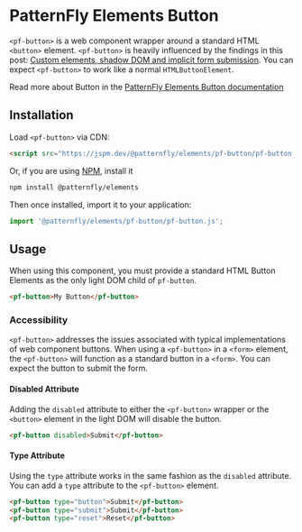 # PatternFly Elements Button
     
`<pf-button>` is a web component wrapper around a standard HTML `<button>` element.
`<pf-button>` is heavily influenced by the findings in this post: [Custom
elements, shadow DOM and implicit form submission](https://www.hjorthhansen.dev/shadow-dom-and-forms/). You can expect `<pf-button>` to work like a normal `HTMLButtonElement`.

Read more about Button in the [PatternFly Elements Button documentation](https://patternflyelements.org/components/button)

##  Installation

Load `<pf-button>` via CDN:

```html
<script src="https://jspm.dev/@patternfly/elements/pf-button/pf-button.js"></script>
```

Or, if you are using [NPM](https://npm.im), install it

```bash
npm install @patternfly/elements
```

Then once installed, import it to your application:

```js
import '@patternfly/elements/pf-button/pf-button.js';
```

## Usage

When using this component, you must provide a standard HTML Button Elements as
the only light DOM child of `pf-button`.

```html
<pf-button>My Button</pf-button>
```

### Accessibility
`<pf-button>` addresses the issues associated with typical implementations of
web component buttons. When using a `<pf-button>` in a `<form>` element, the
`<pf-button>` will function as a standard button in a `<form>`. You can expect
the button to submit the form.

#### Disabled Attribute
Adding the `disabled` attribute to either the `<pf-button>` wrapper or the
`<button>` element in the light DOM will disable the button.

```html
<pf-button disabled>Submit</pf-button>
```

#### Type Attribute
Using the `type` attribute works in the same fashion as the `disabled`
attribute. You can add a `type` attribute to the `<pf-button>` element.

```html
<pf-button type="button">Submit</pf-button>
<pf-button type="submit">Submit</pf-button>
<pf-button type="reset">Reset</pf-button>
```

